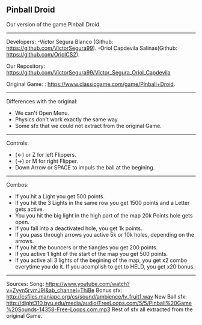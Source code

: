 ﻿## Pinball Droid

Our version of the game Pinball Droid.

____________________________
Developers:
-Víctor Segura Blanco (Github: https://github.com/VictorSegura99).
-Oriol Capdevila Salinas(Github: https://github.com/OriolCS2).

Our Repository: https://github.com/VictorSegura99/Victor_Segura_Oriol_Capdevila

Original Game: : https://www.classicgame.com/game/Pinball+Droid.

_____________________________
Differences with the original:
- We can't Open Menu.
- Physics don't work exactly the same way.
- Some sfx that we could not extract from the original Game.

_____________________________
Controls:
- (<-) or Z for left Flippers.
- (->) or M for right Flipper.
- Down Arrow or SPACE to impuls the ball at the begining.

_____________________________
Combos:
- If you hit a Light you get 500 points.
- If you hit the 3 Lights in the same row you get 1500 points and a Letter gets active.
- You you hit the big light in the high part of the map 20k Points hole gets open.
- If you fall into a deactivated hole, you get 1k points.
- If you pass through arrows you active 5k or 10k holes, depending on the arrows.
- If you hit the bouncers or the tiangles you get 200 points.
- If you active 1 light of the start of the map you get 500 points.
- If you active all 3 lights of the begining of the map, you get x2 combo everytime you do it. If you acomplish to get to HELD, you get x20 bonus.

_____________________________
Sources:
Song: https://www.youtube.com/watch?v=Zyyn5rvmJ9I&ab_channel=ThiBe
Bonus sfx: http://csfiles.maniapc.org/cs/sound/ambience/lv_fruit1.wav
New Ball sfx: http://dight310.byu.edu/media/audio/FreeLoops.com/5/5/Pinball%20Game%20Sounds-14358-Free-Loops.com.mp3
Rest of sfx all extracted from the original Game.